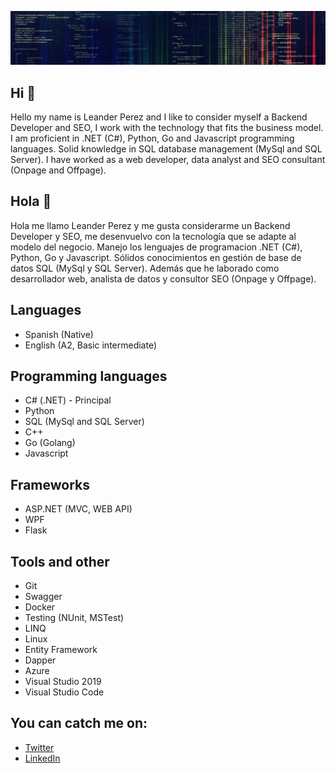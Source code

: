 ![GitHub Logo](https://raw.githubusercontent.com/leanderp/leanderp/main/logo1.jpg)

## Hi  👋

Hello my name is Leander Perez and I like to consider myself a Backend Developer and SEO, I work with the technology that fits the business model. I am proficient in .NET (C#), Python, Go and Javascript programming languages. Solid knowledge in SQL database management (MySql and SQL Server). I have worked as a web developer, data analyst and SEO consultant (Onpage and Offpage).


## Hola  👋

Hola me llamo Leander Perez y me gusta considerarme un Backend Developer y SEO, me desenvuelvo con la tecnología que se adapte al modelo del negocio. Manejo los lenguajes de programacion .NET (C#), Python, Go y Javascript. Sólidos conocimientos en gestión de base de datos SQL (MySql y SQL Server). Además que he laborado como desarrollador web, analista de datos y consultor SEO (Onpage y Offpage).

## Languages
* Spanish (Native)
* English (A2, Basic intermediate) 

## Programming languages
* C# (.NET) - Principal
* Python
* SQL (MySql and SQL Server)
* C++
* Go (Golang)
* Javascript

## Frameworks
* ASP.NET (MVC, WEB API)
* WPF
* Flask

## Tools and other
* Git
* Swagger
* Docker
* Testing (NUnit, MSTest)
* LINQ
* Linux
* Entity Framework
* Dapper
* Azure
* Visual Studio 2019
* Visual Studio Code

##  You can catch me on:
* [Twitter](https://twitter.com/leanderperez_)
* [LinkedIn](https://www.linkedin.com/in/leander-perez/)
